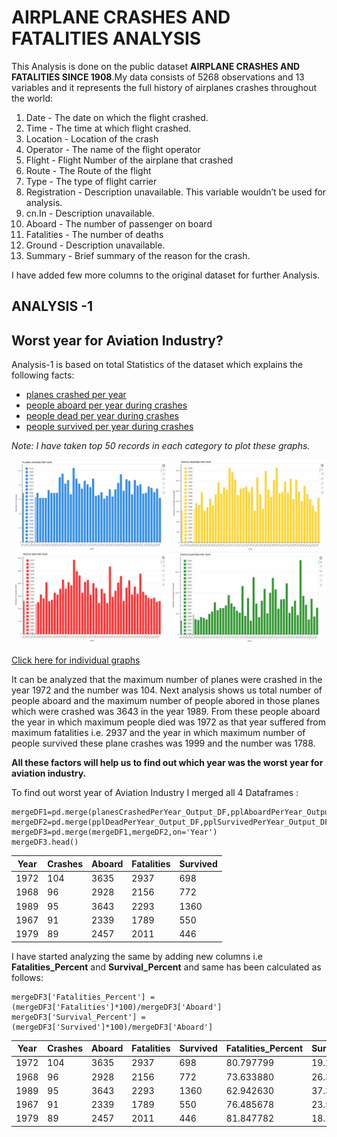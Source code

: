 # AIRPLANE CRASHES AND FATALITIES ANALYSIS #

This Analysis is done on the public dataset **AIRPLANE CRASHES AND FATALITIES SINCE 1908**.My data consists of 5268 observations and 13 variables and it represents the full history of airplanes crashes throughout the world:

1. Date - The date on which the flight crashed.
2. Time - The time at which flight crashed.
3. Location - Location of the crash
4. Operator - The name of the flight operator
5. Flight - Flight Number of the airplane that crashed
6. Route - The Route of the flight
7. Type - The type of flight carrier
8. Registration - Description unavailable. This variable wouldn’t be used for analysis.
9. cn.In - Description unavailable.
10. Aboard - The number of passenger on board
11. Fatalities - The number of deaths
12. Ground - Description unavailable.
13. Summary - Brief summary of the reason for the crash.

I have added few more columns to the original dataset for further Analysis.

## ANALYSIS -1 ##

## Worst year for Aviation Industry?

Analysis-1 is based on total Statistics of the dataset which explains the following facts:

* [planes crashed per year](https://github.com/ruchigupta19/Gupta_Ruchi_Spring2017/blob/master/final/Analysis1Outputs/planesCrashedPerYear_DF.csv)
* [people aboard per year during crashes](https://github.com/ruchigupta19/Gupta_Ruchi_Spring2017/blob/master/final/Analysis1Outputs/pplAboardPerYear_DF.csv)
* [people dead per year during crashes](https://github.com/ruchigupta19/Gupta_Ruchi_Spring2017/blob/master/final/Analysis1Outputs/pplDeadPerYear_DF.csv)
* [people survived per year during crashes](https://github.com/ruchigupta19/Gupta_Ruchi_Spring2017/blob/master/final/Analysis1Outputs/pplSurvivedPerYear_DF.csv)

*Note: I have taken top 50 records in each category to plot these graphs.*

![alt tag](https://github.com/ruchigupta19/Gupta_Ruchi_Spring2017/blob/master/final/Analysis1Graphs/conbine.jpg)

[Click here for individual graphs](https://github.com/ruchigupta19/Gupta_Ruchi_Spring2017/tree/master/final/Analysis1Graphs)

It can be analyzed that the maximum number of planes were crashed in the year 1972 and the number was 104.
Next analysis shows us total number of people aboard and the maximum number of people abored in those planes which were crashed was 3643 in the year 1989.
From these people aboard the year in which maximum people died was 1972 as that year suffered from maximum fatalities i.e. 2937 and the year in which maximum number of people survived these plane crashes was 1999 and the number was 1788.

**All these factors will help us to find out which year was the worst year for aviation industry.**

To find out worst year of Aviation Industry I merged all 4 Dataframes :

```
mergeDF1=pd.merge(planesCrashedPerYear_Output_DF,pplAboardPerYear_Output_DF,on='Year')
mergeDF2=pd.merge(pplDeadPerYear_Output_DF,pplSurvivedPerYear_Output_DF,on='Year')
mergeDF3=pd.merge(mergeDF1,mergeDF2,on='Year')
mergeDF3.head()
```
Year  | Crashes  | Aboard  | Fatalities  | Survived
------| -------- | ------- | ----------  | --------
1972  |   104    | 3635    |2937         |698
1968  |   96     | 2928    |2156         |772
1989  |   95     | 3643    |2293         |1360
1967  |   91     | 2339    |1789         |550
1979  |   89     | 2457    |  2011       |446

I have started analyzing the same by adding new columns i.e **Fatalities_Percent** and **Survival_Percent** and same has been calculated as follows:

```
mergeDF3['Fatalities_Percent'] = (mergeDF3['Fatalities']*100)/mergeDF3['Aboard']
mergeDF3['Survival_Percent'] = (mergeDF3['Survived']*100)/mergeDF3['Aboard']
```
Year  | Crashes  | Aboard  | Fatalities  | Survived | Fatalities_Percent | Survival_Percent
------| -------- | ------- | ----------  | -------- | ------------------ | ----------------
1972  |   104    | 3635    |2937         |698       |80.797799	         | 19.202201
1968  |   96     | 2928    |2156         |772       |73.633880	         |26.366120
1989  |   95     | 3643    |2293         |1360      |62.942630	         |37.331869
1967  |   91     | 2339    |1789         |550       |76.485678	         |23.514322
1979  |   89     | 2457    |  2011       |446       |81.847782	         |18.152218


